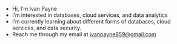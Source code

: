 - Hi, I’m Ivan Payne
- I’m interested in databases, cloud services, and data analytics 
- I’m currently learning about different forms of databases, cloud services, and data security.
- Reach me through my email at ivanpayne859@gmail.com

<!---
KngPayne/KngPayne is a ✨ special ✨ repository because its `README.md` (this file) appears on your GitHub profile.
You can click the Preview link to take a look at your changes.
--->
